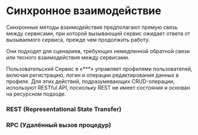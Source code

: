 # Синхронное взаимодействие

Синхронные методы взаимодействия предполагают прямую связь между сервисами, при которой вызывающий сервис ожидает ответа от вызываемого сервиса, прежде чем продолжить работу.

Они подходят для сценариев, требующих немедленной обратной связи или тесного взаимодействия между сервисами.

Пользовательский Сервис в «***» управляет профилями пользователей, включая регистрацию, логин и операции редактирования данных в профиле. Для этих действий, подразумевающих CRUD-операции, используют RESTful API, поскольку REST не имеет состояния и основан на ресурсном подходе.


### REST (Representational State Transfer)


### RPC (Удалённый вызов процедур)
